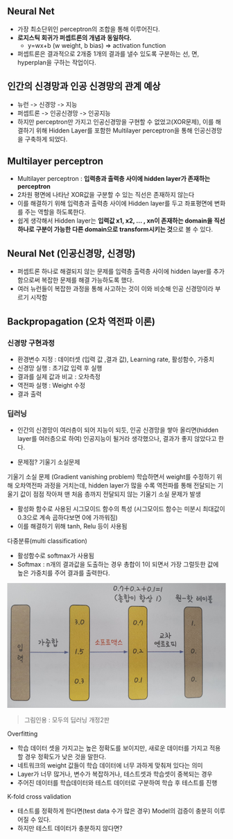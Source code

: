 ## Neural Net
- 가장 최소단위인 perceptron의 조합을 통해 이루어진다.
- **로지스틱 회귀가 퍼셉트론의 개념과 동일하다.**
  - y=wx+b (w weight, b bias) => activation function
- 퍼셉트론은 결과적으로 2개중 1개의 결과를 낼수 있도록 구분하는 선, 면, hyperplan을 구하는 작업이다.

## 인간의 신경망과 인공 신경망의 관계 예상
- 뉴런 -> 신경망 -> 지능
- 퍼셉트론 -> 인공신경망 -> 인공지능
- 하지만 perceptron만 가지고 인공신경망을 구현할 수 없었고(XOR문제), 이를 해결하기 위해 Hidden Layer를 포함한 Multilayer perceptron을 통해 인공신경망을 구축하게 되었다.

## Multilayer perceptron
- Multilayer perceptron : **입력층과 출력층 사이에 hidden layer가 존재하는 perceptron**
- 2차원 평면에 나타난 XOR값을 구분할 수 있는 직선은 존재하지 않는다
- 이를 해결하기 위해 입력층과 출력층 사이에 Hidden layer를 두고 좌표평면에 변화를 주는 역할을 하도록한다.
- 쉽게 생각해서 Hidden layer는 **입력값 x1, x2, … , xn이 존재하는 domain을 직선 하나로 구분이 가능한 다른 domain으로 transform시키는 것**으로 볼 수 있다.



## Neural Net (인공신경망, 신경망)
- 퍼셉트론 하나로 해결되지 않는 문제를 입력층 출력층 사이에 hidden layer를 추가함으로써 복잡한 문제를 해결 가능하도록 했다.
- 여러 뉴런들이 복잡한 과정을 통해 사고하는 것이 이와 비슷해 인공 신경망이라 부르기 시작함

## Backpropagation (오차 역전파 이론)

### 신경망 구현과정
- 환경변수 지정 : 데이터셋 (입력 값 ,결과 값), Learning rate, 활성함수, 가중치
- 신경망 실행 : 초기값 입력 후 실행
- 결과를 실제 값과 비교 : 오차측정
- 역전파 실행 : Weight 수정
- 결과 출력

### 딥러닝
- 인간의 신경망이 여러층이 되어 지능이 되듯, 인공 신경망을 쌓아 올리면(hidden layer를 여러층으로 하여) 인공지능이 될거라 생각했으나, 결과가 좋지 않았다고 한다.

- 문제점? 기울기 소실문제

기울기 소실 문제 (Gradient vanishing problem)
학습하면서 weight를 수정하기 위해 오차역전파 과정을 거치는데, hidden layer가 많을 수록 역전파를 통해 전달되는 기울기 값이 점점 작아져 맨 처음 층까지 전달되지 않는 기울기 소실 문제가 발생
- 활성화 함수로 사용된 시그모이드 함수의 특성 (시그모이드 함수는 미분시 최대값이 0.3으로 계속 곱하다보면 0에 가까워짐)
- 이를 해결하기 위해 tanh, Relu 등이 사용됨



다중분류(multi classification)
- 활성함수로 softmax가 사용됨
- Softmax : n개의 결과값을 도출하는 경우 총합이 1이 되면서 가장 그럴듯한 값에 높은 가중치를 주어 결과를 출력한다.

![multi classification](/DL_study/images/multiclass.png)

> 그림인용 : 모두의 딥러닝 개정2판



Overfitting
- 학습 데이터 셋을 가지고는 높은 정확도를 보이지만, 새로운 데이터를 가지고 적용할 경우 정확도가 낮은 것을 말한다.
- 네트워크의 weight 값들이 학습 데이터에 너무 과하게 맞춰져 있다는 의미
- Layer가 너무 많거나, 변수가 복잡하거나, 테스트셋과 학습셋이 중복되는 경우 
- 주어진 데이터를 학습데이터와 테스트 데이터로 구분하여 학습 후 테스트를 진행

K-fold cross validation
- 테스트를 정확하게 한다면(test data 수가 많은 경우) Model의 검증이 충분히 이루어질 수 있다.
- 하지만 테스트 데이터가 충분하지 않다면?